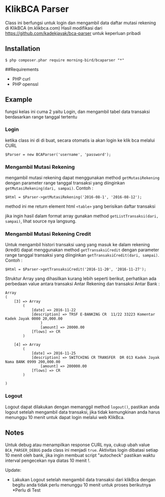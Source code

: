 # KlikBCA Parser
Class ini berfungsi untuk login dan mengambil data daftar mutasi rekening di KlikBCA (m.klikbca.com)
Hasil modifikasi dari https://github.com/kadekjayak/bca-parser untuk keperluan pribadi

## Installation

	$ php composer.phar require morning-bird/bcaparser "*"

##Requirements
* PHP curl
* PHP openssl


## Example
fungsi kelas ini cuma 2 yaitu Login, dan mengambil tabel data transaksi berdasarkan range tanggal tertentu

### Login
ketika class ini di di buat, secara otomatis ia akan login ke klik bca melalui CURL

	$Parser = new BCAParser('username', 'password');
	
### Mengambil Mutasi Rekening
mengambil mutasi rekening dapat menggunakan method `getMutasiRekening` dengan parameter range tanggal transaksi yang diinginkan `getMutasiRekening(dari, sampai)`. Contoh :
	
	$Html = $Parser->getMutasiRekening('2016-08-1', '2016-08-12');

method ini me return element html `<table>` yang berisikan daftar transaksi

jika ingin hasil dalam format array gunakan method `getListTransaksi(dari, sampai)`, lihat source nya langsung.


### Mengambil Mutasi Rekening Credit
Untuk mengambil histori transaksi uang yang masuk ke dalam rekening (kredit) dapat menggunakan method `getTransaksiCredit` dengan parameter range tanggal transaksi yang diinginkan `getTransaksiCredit(dari, sampai)`. Contoh :
	
	$Html = $Parser->getTransaksiCredit('2016-11-20', '2016-11-27');

Struktur Array yang dihasilkan kurang lebih seperti berikut, perhatikan ada perbedaan value antara transaksi Antar Rekening dan transaksi Antar Bank :
	
	Array
	(
	    [3] => Array
	        (
	            [date] => 2016-11-22
	            [description] => TRSF E-BANKING CR  11/22 33223 Komentar Kadek Jayak 0000 20,000.00
	                )
                    [amount] => 20000.00
	            [flows] => CR
	        )

	    [4] => Array
	        (
	            [date] => 2016-11-25
	            [description] => SWITCHING CR TRANSFER  DR 013 Kadek Jayak Nama BANK 0999 200,000.00
                    [amount] => 200000.00
	            [flows] => CR
	        )

	)


### Logout
Logout dapat dilakukan dengan memanggil method `logout()`, pastikan anda logout setelah mengambil data transaksi, jika tidak kemungkinan anda harus menunggu 10 menit untuk dapat login melalui web KlikBca.


## Notes
Untuk debug atau menampilkan response CURL nya, cukup ubah value `BCA_PARSER_DEBUG` pada class ini menjadi `true`.
Aktivitas login dibatasi setiap 10 menit oleh bank, jika ingin membuat script "autocheck" pastikan waktu interval pengecekan nya diatas 10 menit !.

Update: 
- Lakukan Logout setelah mengambil data transaksi dari klikBca dengan begitu anda tidak perlu menunggu 10 menit untuk proses berikutnya *Perlu di Test

